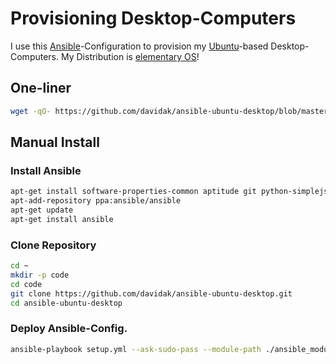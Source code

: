 Provisioning Desktop-Computers
==============================

I use this [Ansible](https://www.ansible.com/)-Configuration to provision my [Ubuntu](https://www.ubuntu.com/)-based Desktop-Computers. My Distribution is [elementary OS](https://elementary.io/)!

One-liner
---------

```bash
wget -qO- https://github.com/davidak/ansible-ubuntu-desktop/blob/master/run.sh | bash
```

Manual Install
--------------

### Install Ansible

```bash
apt-get install software-properties-common aptitude git python-simplejson
apt-add-repository ppa:ansible/ansible
apt-get update
apt-get install ansible
```

### Clone Repository

```bash
cd ~
mkdir -p code
cd code
git clone https://github.com/davidak/ansible-ubuntu-desktop.git
cd ansible-ubuntu-desktop
```

### Deploy Ansible-Config.

```bash
ansible-playbook setup.yml --ask-sudo-pass --module-path ./ansible_modules --limit "$(hostname)"
```
